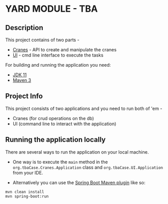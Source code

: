 # YARD MODULE - TBA

## Description

This project contains of two parts -
- [Cranes]() - API to create and manipulate the cranes
- [UI]() - cmd line interface to execute the tasks

For building and running the application you need:

- [JDK 11](https://www.oracle.com/java/technologies/javase-jdk11-downloads.html)
- [Maven 3](https://maven.apache.org)

## Project Info

This project consists of two applications and you need to run both of 'em -
- Cranes (for crud operations on the db)
- UI (command line to interact with the application)


## Running the application locally

There are several ways to run the application on your local machine. 
- One way is to execute the `main` method in the `org.tbaCase.Cranes.Application` class and `org.tbaCase.UI.Application` from your IDE.

- Alternatively you can use the [Spring Boot Maven plugin](https://docs.spring.io/spring-boot/docs/current/reference/html/build-tool-plugins-maven-plugin.html) like so:

```shell
mvn clean install
mvn spring-boot:run
```
